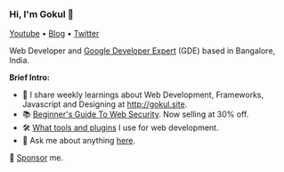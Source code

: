 ### Hi, I'm Gokul 👋

[Youtube](https://bit.ly/SubscribeToGokul) • [Blog](https://gokul.site) • [Twitter](https://twitter.com/gokul_i)

Web Developer and [Google Developer Expert](https://developers.google.com/community/experts/directory/profile/profile-gokulakrishnan_kalaikovan) (GDE) based in Bangalore, India.

**Brief Intro:**

- 📩 I share weekly learnings about Web Development, Frameworks, Javascript and Designing at http://gokul.site.
- 📚 [Beginner's Guide To Web Security](https://gokul.site/book). Now selling at 30% off.
- 🛠 [What tools and plugins](http://gokul.site/uses) I use for web development.
- 💬 Ask me about anything [here](https://github.com/gokulkrishh/gokulkrishh/issues).

🔗 [Sponsor](https://www.paypal.me/gokulkrishh) me.
